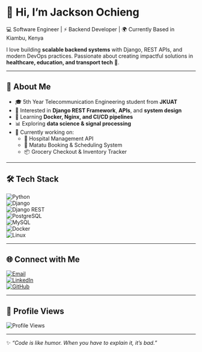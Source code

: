 # 👋 Hi, I’m Jackson Ochieng

💻 Software Engineer | ⚡ Backend Developer | 🌍 Currently Based in Kiambu, Kenya  

I love building **scalable backend systems** with Django, REST APIs, and modern DevOps practices. Passionate about creating impactful solutions in **healthcare, education, and transport tech** 🚀.  

---

## 🚀 About Me
- 🎓 5th Year Telecommunication Engineering student from **JKUAT**  
- 🔐 Interested in **Django REST Framework**, **APIs**, and **system design**  
- 🐳 Learning **Docker, Nginx, and CI/CD pipelines**  
- 📊 Exploring **data science & signal processing**  
- 🌱 Currently working on:  
  - 🏥 Hospital Management API  
  - 🚌 Matatu Booking & Scheduling System  
  - 📦 Grocery Checkout & Inventory Tracker  

---

## 🛠️ Tech Stack  

![Python](https://img.shields.io/badge/Python-3776AB?style=for-the-badge&logo=python&logoColor=white)  
![Django](https://img.shields.io/badge/Django-092E20?style=for-the-badge&logo=django&logoColor=white)  
![Django REST](https://img.shields.io/badge/DRF-FF1709?style=for-the-badge&logo=django&logoColor=white)  
![PostgreSQL](https://img.shields.io/badge/PostgreSQL-316192?style=for-the-badge&logo=postgresql&logoColor=white)  
![MySQL](https://img.shields.io/badge/MySQL-005C84?style=for-the-badge&logo=mysql&logoColor=white)  
![Docker](https://img.shields.io/badge/Docker-2496ED?style=for-the-badge&logo=docker&logoColor=white)  
![Linux](https://img.shields.io/badge/Linux-FCC624?style=for-the-badge&logo=linux&logoColor=black)  



---

## 🌐 Connect with Me  

[![Email](https://img.shields.io/badge/Email-D14836?style=for-the-badge&logo=gmail&logoColor=white)](mailto:ayagajack@gmail.com)  
[![LinkedIn](https://img.shields.io/badge/LinkedIn-0077B5?style=for-the-badge&logo=linkedin&logoColor=white)](https://linkedin.com/in/jackayaga)  
[![GitHub](https://img.shields.io/badge/GitHub-181717?style=for-the-badge&logo=github&logoColor=white)](https://github.com/jacksonochieng1540)  

---

## 👀 Profile Views  

![Profile Views](https://komarev.com/ghpvc/?username=jacksonochieng1540&color=blue&style=for-the-badge)  

---

✨ *“Code is like humor. When you have to explain it, it’s bad.”*  

